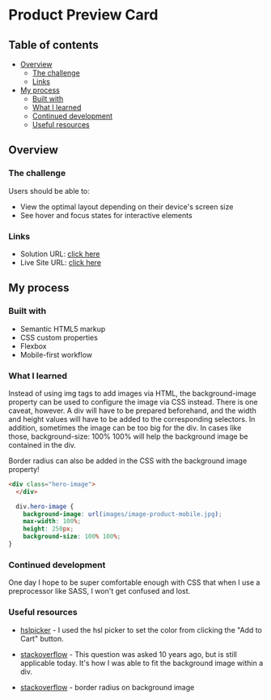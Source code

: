 # Product Preview Card

## Table of contents

- [Overview](#overview)
  - [The challenge](#the-challenge)
  - [Links](#links)
- [My process](#my-process)
  - [Built with](#built-with)
  - [What I learned](#what-i-learned)
  - [Continued development](#continued-development)
  - [Useful resources](#useful-resources)

## Overview

### The challenge

Users should be able to:

- View the optimal layout depending on their device's screen size
- See hover and focus states for interactive elements

### Links

- Solution URL: [click here](https://github.com/gp0710/chanel-product-card)
- Live Site URL: [click here](https://gp0710.github.io/chanel-product-card/)

## My process

### Built with

- Semantic HTML5 markup
- CSS custom properties
- Flexbox
- Mobile-first workflow

### What I learned

Instead of using img tags to add images via HTML, the background-image property can be used to configure the image via CSS instead. There is one caveat, however. A div will have to be prepared beforehand, and the width and height values will have to be added to the corresponding selectors. In addition, sometimes the image can be too big for the div. In cases like those, background-size: 100% 100% will help the background image be contained in the div.

Border radius can also be added in the CSS with the background image property!

```html
<div class="hero-image">
  </div>
```
```css
  div.hero-image {
    background-image: url(images/image-product-mobile.jpg);
    max-width: 100%;
    height: 250px;
    background-size: 100% 100%;
}
```

### Continued development

One day I hope to be super comfortable enough with CSS that when I use a preprocessor like SASS, I won't get confused and lost.

### Useful resources

- [hslpicker](https://hslpicker.com/#173127) - I used the hsl picker to set the color from clicking the "Add to Cart" button.

- [stackoverflow](https://stackoverflow.com/questions/8200204/fit-background-image-to-div) - This question was asked 10 years ago, but is still applicable today. It's how I was able to fit the background image within a div.

- [stackoverflow](https://stackoverflow.com/questions/14353777/border-radius-on-background-image) - border radius on background image
